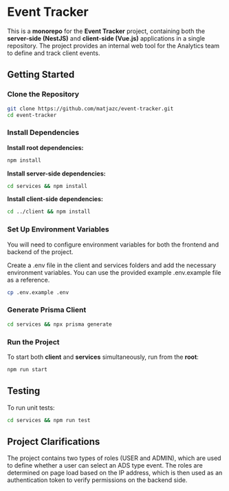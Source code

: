 # Event Tracker

This is a **monorepo** for the **Event Tracker** project, containing both the **server-side (NestJS)** and **client-side (Vue.js)** applications in a single repository. The project provides an internal web tool for the Analytics team to define and track client events.

## Getting Started

### Clone the Repository
```bash
git clone https://github.com/matjazc/event-tracker.git
cd event-tracker
```

### Install Dependencies
**Install root dependencies:**
```bash
npm install
```
**Install server-side dependencies:**
```bash
cd services && npm install
```
**Install client-side dependencies:**
```bash
cd ../client && npm install
```

### Set Up Environment Variables
You will need to configure environment variables for both the frontend and backend of the project. 

Create a .env file in the client and services folders and add the necessary environment variables. You can use the provided example .env.example file as a reference.
```bash
cp .env.example .env
```

### Generate Prisma Client
```bash
cd services && npx prisma generate
```

### Run the Project
To start both **client** and **services** simultaneously, run from the **root**:
```bash
npm run start
```

## Testing
To run unit tests:
```bash
cd services && npm run test
```

## Project Clarifications

The project contains two types of roles (USER and ADMIN), which are used to define whether a user can select an ADS type event. The roles are determined on page load based on the IP address, which is then used as an authentication token to verify permissions on the backend side.